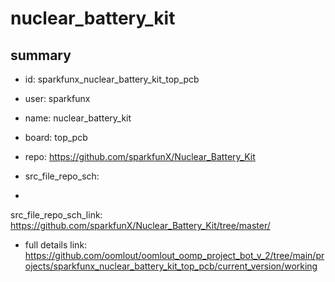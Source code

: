 # nuclear_battery_kit
 
## summary 
* id: sparkfunx_nuclear_battery_kit_top_pcb
* user: sparkfunx
* name: nuclear_battery_kit
* board: top_pcb
* repo: https://github.com/sparkfunX/Nuclear_Battery_Kit



* src_file_repo_sch: 
*
 src_file_repo_sch_link: https://github.com/sparkfunX/Nuclear_Battery_Kit/tree/master/
* full details link: https://github.com/oomlout/oomlout_oomp_project_bot_v_2/tree/main/projects/sparkfunx_nuclear_battery_kit_top_pcb/current_version/working  







